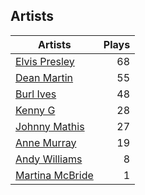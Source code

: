 ## Artists
Artists | Plays 
----- | -----: 
[Elvis Presley](/artists/elvis-presley-1014) | 68
[Dean Martin](/artists/dean-martin-6555) | 55
[Burl Ives](/artists/burl-ives-1117) | 48
[Kenny G](/artists/kenny-g-7789) | 28
[Johnny Mathis](/artists/johnny-mathis-14581) | 27
[Anne Murray](/artists/anne-murray-28649) | 19
[Andy Williams](/artists/andy-williams-16425) | 8
[Martina McBride](/artists/martina-mcbride-35319) | 1

